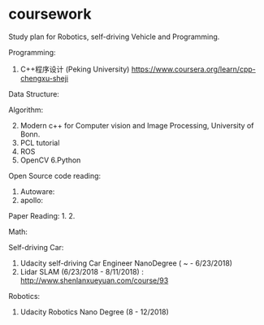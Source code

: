# coursework
Study plan for Robotics, self-driving Vehicle and Programming.

Programming: 
1. C++程序设计 (Peking University)
https://www.coursera.org/learn/cpp-chengxu-sheji

Data Structure:

Algorithm:

2. Modern c++ for Computer vision and Image Processing, University of Bonn.
3. PCL tutorial 
4. ROS
5. OpenCV
6.Python

Open Source code reading:
1. Autoware:
2. apollo:

Paper Reading:
1.
2.


Math:



Self-driving Car:
1. Udacity self-driving Car Engineer NanoDegree ( ~ - 6/23/2018)
2. Lidar SLAM (6/23/2018 - 8/11/2018) :
http://www.shenlanxueyuan.com/course/93


Robotics:
1. Udacity Robotics Nano Degree (8 - 12/2018)
